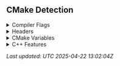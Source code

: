 ## CMake Detection
<details>

<summary>Compiler Flags</summary>



| Name | linux_x64_gcc_debug | windows_x64_clang_debug | linux_x64_clang_debug | macos_arm64_clang_debug | macos_arm64_gcc_debug | windows_x64_gcc_debug |
| ---- | ------------------- | ----------------------- | --------------------- | ----------------------- | --------------------- | --------------------- |
| HAVE_CLANG_M32 | :x: | :x: | :x: | :heavy_check_mark: | :heavy_check_mark: | :x: |
| HAVE_CLANG_M64 | :heavy_check_mark: | :heavy_check_mark: | :heavy_check_mark: | :heavy_check_mark: | :heavy_check_mark: | :heavy_check_mark: |
| HAVE_CLANG_MARCH_ARMV7 | :x: | :x: | :x: | :x: | :x: | :x: |
| HAVE_CLANG_MARCH_ARMV8_A | :x: | :x: | :x: | :heavy_check_mark: | :heavy_check_mark: | :x: |
| HAVE_CLANG_MTHUMB | :x: | :x: | :x: | :heavy_check_mark: | :heavy_check_mark: | :x: |
| HAVE_CLANG_STD_CPP_20 | :heavy_check_mark: | :heavy_check_mark: | :heavy_check_mark: | :heavy_check_mark: | :heavy_check_mark: | :heavy_check_mark: |
| HAVE_CLANG_STD_CPP_23 | :heavy_check_mark: | :heavy_check_mark: | :heavy_check_mark: | :x: | :x: | :heavy_check_mark: |
| HAVE_CLANG_STD_CPP_2C | :x: | :x: | :x: | :x: | :x: | :x: |
| HAVE_MSVC_ARCH_AVX |  |  |  |  |  |  |
| HAVE_MSVC_ARCH_AVX10_1 |  |  |  |  |  |  |
| HAVE_MSVC_ARCH_AVX2 |  |  |  |  |  |  |
| HAVE_MSVC_ARCH_AVX512 |  |  |  |  |  |  |
| HAVE_MSVC_ARCH_IA32 |  |  |  |  |  |  |
| HAVE_MSVC_ARCH_SSE |  |  |  |  |  |  |
| HAVE_MSVC_ARCH_SSE2 |  |  |  |  |  |  |


</details>

<details>

<summary>Headers</summary>



| Name | windows_x64_msvc_debug | windows_x64_clang_debug | windows_x64_gcc_debug |
| ---- | ---------------------- | ----------------------- | --------------------- |
| HAVE_D3D9_H | :heavy_check_mark: | :heavy_check_mark: | :heavy_check_mark: |
| HAVE_DXGI_H | :heavy_check_mark: | :heavy_check_mark: | :heavy_check_mark: |
| HAVE_SYS_MMAN_H |  |  |  |
| HAVE_SYS_RESOURCE_H |  |  |  |
| HAVE_SYS_TIME_H |  |  |  |
| HAVE_SYS_UIO_H |  |  |  |
| HAVE_UNISTD_H |  |  |  |
| HAVE_VERSION | :heavy_check_mark: | :heavy_check_mark: | :heavy_check_mark: |
| HAVE_WINDOWS_H | :heavy_check_mark: | :heavy_check_mark: | :heavy_check_mark: |


</details>

<details>

<summary>CMake Variables</summary>



| Name | linux_x64_gcc_debug | windows_x64_clang_debug | windows_x64_msvc_debug | linux_x64_clang_debug | macos_arm64_clang_debug | macos_arm64_gcc_debug | windows_x64_gcc_debug |
| ---- | ------------------- | ----------------------- | ---------------------- | --------------------- | ----------------------- | --------------------- | --------------------- |
| CMAKE_C_BYTE_ORDER | LITTLE_ENDIAN | LITTLE_ENDIAN | LITTLE_ENDIAN | LITTLE_ENDIAN | LITTLE_ENDIAN | LITTLE_ENDIAN | LITTLE_ENDIAN |
| CMAKE_C_COMPILER_ID | GNU | GNU | MSVC | GNU | AppleClang | AppleClang | GNU |
| CMAKE_CXX_BYTE_ORDER | LITTLE_ENDIAN | LITTLE_ENDIAN | LITTLE_ENDIAN | LITTLE_ENDIAN | LITTLE_ENDIAN | LITTLE_ENDIAN | LITTLE_ENDIAN |
| CMAKE_CXX_COMPILER_ID | GNU | GNU | MSVC | GNU | AppleClang | AppleClang | GNU |
| CMAKE_HOST_SYSTEM_NAME | Linux | Windows | Windows | Linux | Darwin | Darwin | Windows |
| CMAKE_HOST_SYSTEM_PROCESSOR | x86_64 | AMD64 | AMD64 | x86_64 | arm64 | arm64 | AMD64 |
| CMAKE_HOST_SYSTEM_VERSION | 6.11.0-1012-azure | 10.0.20348 | 10.0.20348 | 6.11.0-1012-azure | 23.6.0 | 23.6.0 | 10.0.20348 |


</details>

<details>

<summary>C++ Features</summary>



| Name | linux_x64_gcc_debug | windows_x64_clang_debug | windows_x64_msvc_debug | linux_x64_clang_debug | macos_arm64_clang_debug | macos_arm64_gcc_debug | windows_x64_gcc_debug |
| ---- | ------------------- | ----------------------- | ---------------------- | --------------------- | ----------------------- | --------------------- | --------------------- |
| __cpp_constexpr_202207L | :heavy_check_mark: | :x: | :x: | :heavy_check_mark: | :x: | :x: | :x: |
| __cpp_constexpr_202211L | :heavy_check_mark: | :x: | :x: | :heavy_check_mark: | :x: | :x: | :x: |
| __cpp_constexpr_202306L | :x: | :x: | :x: | :x: | :x: | :x: | :x: |
| __cpp_constexpr_202406L | :x: | :x: | :x: | :x: | :x: | :x: | :x: |
| __cpp_constexpr_dynamic_alloc | :heavy_check_mark: | :heavy_check_mark: | :heavy_check_mark: | :heavy_check_mark: | :heavy_check_mark: | :heavy_check_mark: | :heavy_check_mark: |
| __cpp_constexpr_exceptions | :x: | :x: | :x: | :x: | :x: | :x: | :x: |
| __cpp_constexpr_in_decltype | :heavy_check_mark: | :heavy_check_mark: | :x: | :heavy_check_mark: | :heavy_check_mark: | :heavy_check_mark: | :heavy_check_mark: |
| __cpp_lib_modules | :x: | :x: | :heavy_check_mark: | :x: | :x: | :x: | :x: |
| __cpp_lib_print | :x: | :x: | :heavy_check_mark: | :x: | :x: | :x: | :x: |
| __cpp_modules | :x: | :x: | :heavy_check_mark: | :x: | :x: | :x: | :x: |


</details>

*Last updated: UTC 2025-04-22 13:02:04Z*

